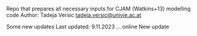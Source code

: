 Repo that prepares all necessary inputs for CJAM (Watkins+13) modelling code
Author: Tadeja Versic
tadeja.versic@univie.ac.at

Some new updates
Last updated: 9.11.2023 ... online
New update
